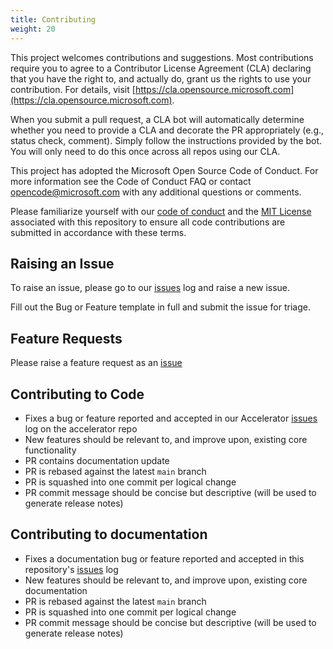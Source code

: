 ```yaml
---
title: Contributing
weight: 20
---
```


This project welcomes contributions and suggestions. Most contributions require you to agree to a Contributor License Agreement (CLA) declaring that you have the right to, and actually do, grant us the rights to use your contribution. For details, visit [https://cla.opensource.microsoft.com](https://cla.opensource.microsoft.com).

When you submit a pull request, a CLA bot will automatically determine whether you need to provide a CLA and decorate the PR appropriately (e.g., status check, comment). Simply follow the instructions provided by the bot. You will only need to do this once across all repos using our CLA.

This project has adopted the Microsoft Open Source Code of Conduct. For more information see the Code of Conduct FAQ or contact <opencode@microsoft.com> with any additional questions or comments.

Please familiarize yourself with our [code of conduct](https://aka.ms/alz/acc/coc) and the [MIT License](https://aka.ms/alz/acc/lic) associated with this repository to ensure all code contributions are submitted in accordance with these terms.

## Raising an Issue

To raise an issue, please go to our [issues](https://aka.ms/alz/acc/issues) log and raise a new issue.

Fill out the Bug or Feature template in full and submit the issue for triage.

## Feature Requests

Please raise a feature request as an [issue](https://aka.ms/alz/acc/issues)

## Contributing to Code

- Fixes a bug or feature reported and accepted in our Accelerator [issues](https://aka.ms/alz/acc/issues) log on the accelerator repo
- New features should be relevant to, and improve upon, existing core functionality
- PR contains documentation update
- PR is rebased against the latest `main` branch
- PR is squashed into one commit per logical change
- PR commit message should be concise but descriptive (will be used to generate release notes)

## Contributing to documentation

- Fixes a documentation bug or feature reported and accepted in this repository's [issues](https://aka.ms/alz/acc/issues) log
- New features should be relevant to, and improve upon, existing core documentation
- PR is rebased against the latest `main` branch
- PR is squashed into one commit per logical change
- PR commit message should be concise but descriptive (will be used to generate release notes)
